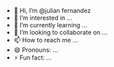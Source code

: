 - 👋 Hi, I’m @julian fernandez
- 👀 I’m interested in ...
- 🌱 I’m currently learning ...
- 💞️ I’m looking to collaborate on ...
- 📫 How to reach me ...
- 😄 Pronouns: ...
- ⚡ Fun fact: ...

<!---
ElJufer/ElJufer is a ✨ special ✨ repository because its `README.md` (this file) appears on your GitHub profile.
You can click the Preview link to take a look at your changes.
--->
